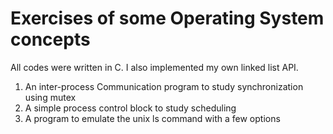 # Exercises of some Operating System concepts

All codes were written in C. I also implemented my own linked list API.

1. An inter-process Communication program to study synchronization using mutex
2. A simple process control block to study scheduling
3. A program to emulate the unix ls command with a few options
